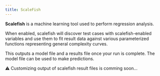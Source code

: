 ```yaml
---
title: ScaleFish
---
```


**Scalefish** is a machine learning tool used to perform regression analysis.

When enabled, scalefish will discover test cases with scalefish-enabled variables and use them to fit result data against various parameterized functions representing general complexity curves.

This outputs a model file and a results file once your run is complete. The model file can be used to make predictions.


⚠️ Customizing output of scalefish result files is comming soon...
